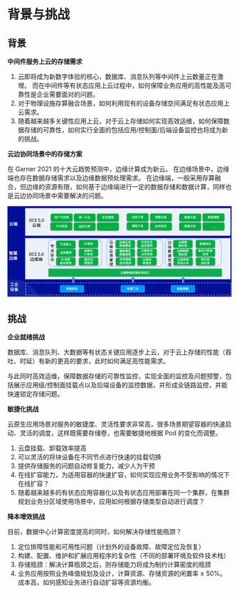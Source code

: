 # 背景与挑战

## 背景

**中间件服务上云的存储需求**

1. 云即将成为新数字体验的核心，数据库、消息队列等中间件上云数量正在激增。
   而在中间件等有状态应用上云过程中，如何保障业务应用的高性能及高可靠性是企业需要面对的问题。
2. 对于物理设施存算融合场景，如何利用现有的设备存储空间满足有状态应用上云需求。
3. 随着越来越多关键性应用上云，对于云上存储如何实现高效运维，如何保障数据存储的可靠性，如何实行全面的包括应用/控制面/后端设备监控也将成为新的挑战。

**云边协同场景中的存储方案**

在 Garner 2021 的十大云趋势预测中，边缘计算成为新云。
在边缘场景中，边缘端也存在数据存储需求以及边缘数据预处理需求。
在边缘端，一般采用存算融合，但边缘的资源有限，如何基于边缘端进行一定的数据存储和数据计算，同样也是云边协同场景中需要解决的问题。

![云边协同场景](./images/storagescenario.png)

## 挑战

**企业就绪挑战**

数据库、消息队列、大数据等有状态关键应用逐步上云，对于云上存储的性能（吞吐、时延）有新的更高的要求，此时如何满足高性能需求。

与此同时高效运维，保障数据存储的可靠性监控，实现全面的监控及问题预警，包括展示应用级/控制面挂载点以及后端设备的监控数据，并形成全链路监控，并能快速锁定存储问题。

**敏捷化挑战**

云原生应用场景对服务的敏捷度、灵活性要求非常高，很多场景期望容器的快速启动、灵活的调度，这样既需要存储卷，也需要敏捷地根据 Pod 的变化而调整。

1. 云盘挂载、卸载效率提高
2. 可以灵活的将块设备在不同节点进行快速的挂载切换
3. 提供存储服务的问题自动修复能力，减少人为干预
4. 在线扩容能力，为适用容器的快速扩容，如何实现应用业务不受影响的情况下在线扩容？
5. 随着越来越多的有状态应用容器化以及有状态应用部署在同一个集群，在集群规划业务分区域使用场景中，应用如何根据存储类型自动进行调度？

**降本增效挑战**

目前，数据中心计算密度提高的同时，如何解决存储性能瓶颈？

1. 定位排障性能和可用性问题（计划外的设备故障、故障定位及恢复）
2. 构建、配置、维护和扩展应用程序的复杂性（不同的部署环境及软件技术栈）
3. 存储瓶颈：解决计算瓶颈之后，则存储能力将成为制约计算密度的瓶颈
4. 业务应用按照业务峰值规划及设计，计算资源、存储资源的闲置率 ≥ 50%。成本高，如何感知业务进行自动扩容等资源均衡。
